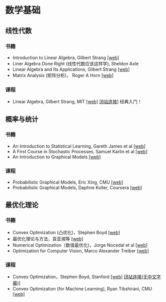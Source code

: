 # 数学基础

## 线性代数
### 书籍
- Introduction to Linear Algebra, Gilbert Strang [[web]](http://math.mit.edu/~gs/linearalgebra/)
- Liner Algebra Done Right (线性代数应该这样学), Sheldon Axle
- Linear Algebra and Its Applications, Gilbert Strang [[web]](http://www.math.hcmus.edu.vn/~bxthang/Linear%20algebra%20and%20its%20applications.pdf)
- Matrix Analysis (矩阵分析)， Roger A Horn [[web]](http://www.cse.zju.edu.cn/eclass/attachments/2015-10/01-1446086008-145421.pdf)

### 课程
- Linear Algebra, Gilbert Strang, MIT [[web]](https://ocw.mit.edu/courses/mathematics/18-06-linear-algebra-spring-2010/) [[B站连接]](https://www.bilibili.com/video/av15463995) 经典入门！

## 概率与统计
### 书籍
- An Introduction to Statistical Learning, Gareth James et al [[web]](http://www-bcf.usc.edu/~gareth/ISL/)
- A First Course in Stochastic Processes, Samuel Karlin et al [[web]](https://labs.xjtudlc.com/labs/wldmt/reading%20list/books/Probability%20and%20stochastic%20processes/A%20First%20Course%20in%20Stochastic%20Processes.pdf)
- An Introduction to Graphical Models [[web]](http://www.cis.upenn.edu/~mkearns/papers/barbados/jordan-tut.pdf)

### 课程
- Probabilistic Graphical Models, Eric Xing, CMU [[web]](http://www.cs.cmu.edu/~epxing/Class/10708-14/lecture.html)
- Probabilistic Graphical Models, Daphne Koller, Coursera [[web]](https://www.coursera.org/specializations/probabilistic-graphical-models)

## 最优化理论
### 书籍
- Convex Optimization (凸优化)，Stephen Boyd [[web]](https://web.stanford.edu/~boyd/cvxbook/bv_cvxbook.pdf)
- 最优化理论与方法，袁亚湘等 [[web]](https://pan.baidu.com/s/15MLTem1raWUpwJKilqhMOQ)
- Numerical Optimization（数值最优化)，Jorge Nocedal et al [[web]](http://www.bioinfo.org.cn/~wangchao/maa/Numerical_Optimization.pdf)
- Optimization for Computer Vision, Marco Alexander Treiber [[web]](http://cvrs.whu.edu.cn/downloads/ebooks/Optimization%20for%20Computer%20Vision.pdf)

### 课程
- Convex Optimization，Stephen Boyd, Stanford [[web]](http://web.stanford.edu/~boyd/teaching.html) [[B站连接(无中文字幕)]](https://www.bilibili.com/video/av20201261?from=search&seid=10834073956323395893)
- Convex Optimization (for Machine Learning), Ryan Tibshirani, CMU [[web]](http://www.stat.cmu.edu/~ryantibs/convexopt/)  
